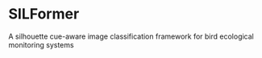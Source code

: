 # SILFormer
A silhouette cue-aware image classification framework for bird ecological monitoring systems
